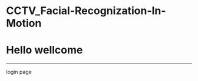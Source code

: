 # CCTV_Facial-Recognization-In-Motion
<h1>Hello wellcome</h1>
<hr>
  <a herf="https://www.creativebloq.com/portfolios/examples-712368">login page</a>
</hr>

